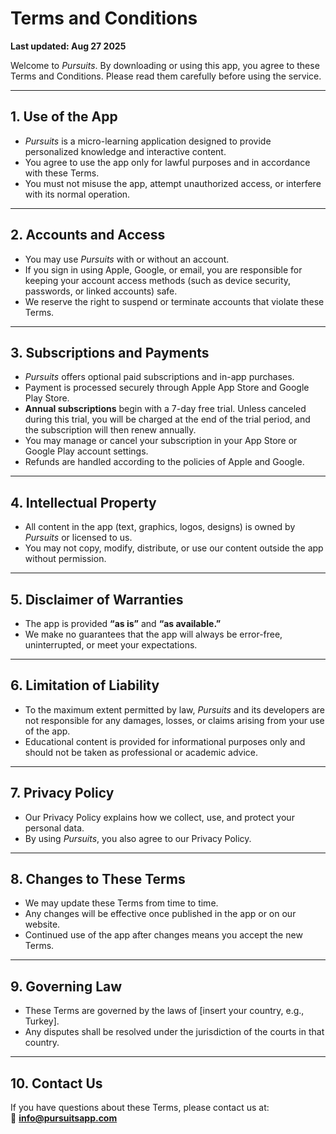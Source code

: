 # Terms and Conditions

**Last updated: Aug 27 2025**

Welcome to *Pursuits*. By downloading or using this app, you agree to these Terms and Conditions. Please read them carefully before using the service.

---

## 1. Use of the App
- *Pursuits* is a micro-learning application designed to provide personalized knowledge and interactive content.  
- You agree to use the app only for lawful purposes and in accordance with these Terms.  
- You must not misuse the app, attempt unauthorized access, or interfere with its normal operation.  

---

## 2. Accounts and Access
- You may use *Pursuits* with or without an account.  
- If you sign in using Apple, Google, or email, you are responsible for keeping your account access methods (such as device security, passwords, or linked accounts) safe.  
- We reserve the right to suspend or terminate accounts that violate these Terms.  

---

## 3. Subscriptions and Payments
- *Pursuits* offers optional paid subscriptions and in-app purchases.  
- Payment is processed securely through Apple App Store and Google Play Store.   
- **Annual subscriptions** begin with a 7-day free trial. Unless canceled during this trial, you will be charged at the end of the trial period, and the subscription will then renew annually.  
- You may manage or cancel your subscription in your App Store or Google Play account settings.  
- Refunds are handled according to the policies of Apple and Google.  

---

## 4. Intellectual Property
- All content in the app (text, graphics, logos, designs) is owned by *Pursuits* or licensed to us.  
- You may not copy, modify, distribute, or use our content outside the app without permission.  

---

## 5. Disclaimer of Warranties
- The app is provided **“as is”** and **“as available.”**  
- We make no guarantees that the app will always be error-free, uninterrupted, or meet your expectations.  

---

## 6. Limitation of Liability
- To the maximum extent permitted by law, *Pursuits* and its developers are not responsible for any damages, losses, or claims arising from your use of the app.  
- Educational content is provided for informational purposes only and should not be taken as professional or academic advice.  

---

## 7. Privacy Policy
- Our Privacy Policy explains how we collect, use, and protect your personal data.  
- By using *Pursuits*, you also agree to our Privacy Policy.  

---

## 8. Changes to These Terms
- We may update these Terms from time to time.  
- Any changes will be effective once published in the app or on our website.  
- Continued use of the app after changes means you accept the new Terms.  

---

## 9. Governing Law
- These Terms are governed by the laws of [insert your country, e.g., Turkey].  
- Any disputes shall be resolved under the jurisdiction of the courts in that country.  

---

## 10. Contact Us
If you have questions about these Terms, please contact us at:  
📧 **info@pursuitsapp.com**
